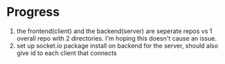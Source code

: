 # Progress

1. the frontend(client) and the backend(server) are seperate repos vs 1 overall repo with 2 directories. I'm hoping this doesn't cause an issue.
1. set up socket.io package install on backend for the server, should also give id to each client that connects
